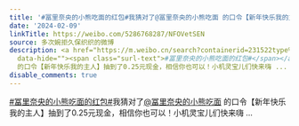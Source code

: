```yaml
---
title: '#冨里奈央的小熊吃面的红包#我猜对了@冨里奈央的小熊吃面 的口令【新年快乐我的主人】抽到了0.25元现金，相信你也可以！小机灵宝儿们快来嗨抢吧！冨里奈央的小熊...'
date: '2024-02-09'
linkTitle: https://weibo.com/5286768287/NFOVetSEN
source: 多次婉拒久保织织的微博
description: <a href="https://m.weibo.cn/search?containerid=231522type%3D1%26t%3D10%26q%3D%23%E5%86%A8%E9%87%8C%E5%A5%88%E5%A4%AE%E7%9A%84%E5%B0%8F%E7%86%8A%E5%90%83%E9%9D%A2%E7%9A%84%E7%BA%A2%E5%8C%85%23&amp;extparam=%23%E5%86%A8%E9%87%8C%E5%A5%88%E5%A4%AE%E7%9A%84%E5%B0%8F%E7%86%8A%E5%90%83%E9%9D%A2%E7%9A%84%E7%BA%A2%E5%8C%85%23"
  data-hide=""><span class="surl-text">#冨里奈央的小熊吃面的红包#</span></a>我猜对了<a href="https://weibo.com/n/%E5%86%A8%E9%87%8C%E5%A5%88%E5%A4%AE%E7%9A%84%E5%B0%8F%E7%86%8A%E5%90%83%E9%9D%A2">@冨里奈央的小熊吃面</a>
  的口令【新年快乐我的主人】抽到了0.25元现金，相信你也可以！小机灵宝儿们快来嗨 ...
disable_comments: true
---
```

<a href="https://m.weibo.cn/search?containerid=231522type%3D1%26t%3D10%26q%3D%23%E5%86%A8%E9%87%8C%E5%A5%88%E5%A4%AE%E7%9A%84%E5%B0%8F%E7%86%8A%E5%90%83%E9%9D%A2%E7%9A%84%E7%BA%A2%E5%8C%85%23&amp;extparam=%23%E5%86%A8%E9%87%8C%E5%A5%88%E5%A4%AE%E7%9A%84%E5%B0%8F%E7%86%8A%E5%90%83%E9%9D%A2%E7%9A%84%E7%BA%A2%E5%8C%85%23" data-hide=""><span class="surl-text">#冨里奈央的小熊吃面的红包#</span></a>我猜对了<a href="https://weibo.com/n/%E5%86%A8%E9%87%8C%E5%A5%88%E5%A4%AE%E7%9A%84%E5%B0%8F%E7%86%8A%E5%90%83%E9%9D%A2">@冨里奈央的小熊吃面</a> 的口令【新年快乐我的主人】抽到了0.25元现金，相信你也可以！小机灵宝儿们快来嗨 ...